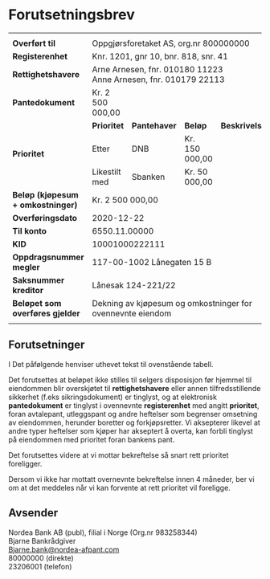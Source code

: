 # Forutsetningsbrev


<table>
  <tr>
    <th></th>
    <th></th>
    <th></th>
    <th></th>
    <th></th>
  </tr>
    <tr>
    <td> <strong>Overført ti<strong>l</td>
    <td colspan=4>Oppgjørsforetaket AS, org.nr 800000000</td>
  </tr>
    <tr>
    <td><strong>Registerenhet<strong></td>
    <td colspan=4>Knr. 1201, gnr 10, bnr. 818, snr. 41</td>
  </tr>
    <tr>
    <td><strong>Rettighetshavere<strong></td>
    <td colspan=4>Arne Arnesen, fnr. 010180 11223 <br> Anne Arnesen, fnr. 010179 22113</td>
  </tr>
    <tr>
    <td><strong>Pantedokument<strong></td>
    <td>Kr. 2 500 000,00</td>
  </tr>
  <tr>
    <td rowspan=3><strong>Prioritet<strong></td>
    <td><strong>Prioritet<strong></td>
    <td><strong>Pantehaver<strong></td>
    <td><strong>Beløp<strong></td>
    <td><strong>Beskrivelse<strong></td>
  </tr>
  <tr>
    <td>Etter</td>
    <td>DNB</td>
    <td>Kr. 150 000,00</td>
    <td></td>
  </tr>
  <tr>
    <td>Likestilt med</td>
    <td>Sbanken</td>
    <td>Kr. 50 000,00</td>
    <td></td>
  </tr>
  <tr>
    <td><strong>Beløp (kjøpesum + omkostninger)<strong></td>
    <td colspan=4>Kr. 2 500 000,00</td>
  </tr>
  <tr>
    <td><strong>Overføringsdato<strong></td>
    <td colspan=4>2020-12-22</td>
  </tr>
  <tr>
    <td><strong>Til konto<strong></td>
    <td colspan=4>6550.11.00000</td>
  </tr>
  <tr>
    <td><strong>KID<strong></td>
    <td colspan=4>10001000222111</td>
  </tr>
  <tr>
    <td><strong>Oppdragsnummer megler<strong></td>
    <td colspan=4>117-00-1002 Lånegaten 15 B</td>
  </tr>
  <tr>
    <td><strong>Saksnummer kreditor<strong></td>
    <td colspan=4>Lånesak 124-221/22</td>
  </tr>
  <tr>
    <td><strong>Beløpet som overføres gjelder<strong></td>
    <td colspan=4>Dekning av kjøpesum og omkostninger for ovennevnte eiendom</td>
  </tr>
  <tr>
    <td colspan=5></td>
  </tr>
</table>



## Forutsetninger

I Det påfølgende henviser uthevet tekst til ovenstående tabell.

Det forutsettes at beløpet ikke stilles til selgers disposisjon før hjemmel til eiendommen blir
overskjøtet til **rettighetshavere** eller annen tilfredsstillende sikkerhet (f.eks sikringsdokument) er
tinglyst, og at elektronisk **pantedokument** er tinglyst i ovennevnte **registerenhet** med angitt
**prioritet**, foran avtalepant, utleggspant og andre heftelser som begrenser omsetning av
eiendommen, herunder boretter og forkjøpsretter. Vi aksepterer likevel at andre typer heftelser som
kjøper har akseptert å overta, kan forbli tinglyst på eiendommen med prioritet foran bankens pant.

Det forutsettes videre at vi mottar bekreftelse så snart rett prioritet foreligger.

Dersom vi ikke har mottatt overnevnte bekreftelse innen 4 måneder, ber vi om at det meddeles når
vi kan forvente at rett prioritet vil foreligge.


## Avsender

Nordea Bank AB (publ), filial i Norge (Org.nr 983258344)  
Bjarne Bankrådgiver  
Bjarne.bank@nordea-afpant.com  
80000000 (direkte)  
23206001 (telefon)








